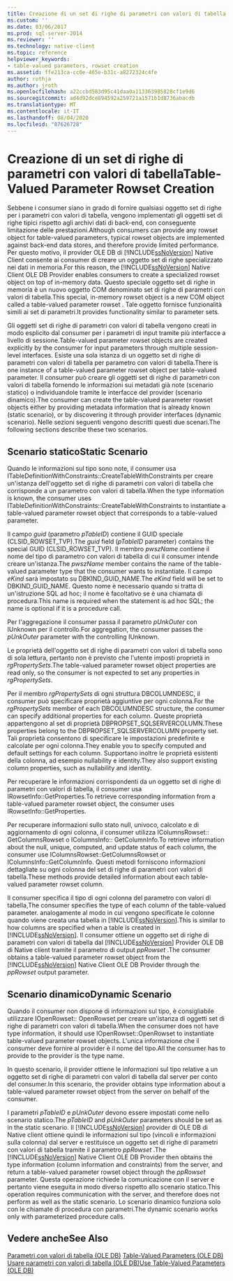 ```yaml
---
title: Creazione di un set di righe di parametri con valori di tabella | Microsoft Docs
ms.custom: ''
ms.date: 03/06/2017
ms.prod: sql-server-2014
ms.reviewer: ''
ms.technology: native-client
ms.topic: reference
helpviewer_keywords:
- table-valued parameters, rowset creation
ms.assetid: ffe213ca-cc0e-465e-b31c-a8272324c4fe
author: rothja
ms.author: jroth
ms.openlocfilehash: a22ccbd583d95c41daa0a113363985828cf1e9d6
ms.sourcegitcommit: ad4d92dce894592a259721a1571b1d8736abacdb
ms.translationtype: MT
ms.contentlocale: it-IT
ms.lasthandoff: 08/04/2020
ms.locfileid: "87626728"
---
```

# <a name="table-valued-parameter-rowset-creation"></a><span data-ttu-id="fb69c-102">Creazione di un set di righe di parametri con valori di tabella</span><span class="sxs-lookup"><span data-stu-id="fb69c-102">Table-Valued Parameter Rowset Creation</span></span>
  <span data-ttu-id="fb69c-103">Sebbene i consumer siano in grado di fornire qualsiasi oggetto set di righe per i parametri con valori di tabella, vengono implementati gli oggetti set di righe tipici rispetto agli archivi dati di back-end, con conseguente limitazione delle prestazioni.</span><span class="sxs-lookup"><span data-stu-id="fb69c-103">Although consumers can provide any rowset object for table-valued parameters, typical rowset objects are implemented against back-end data stores, and therefore provide limited performance.</span></span> <span data-ttu-id="fb69c-104">Per questo motivo, il provider OLE DB di [!INCLUDE[ssNoVersion](../../includes/ssnoversion-md.md)] Native Client consente ai consumer di creare un oggetto set di righe specializzato nei dati in memoria.</span><span class="sxs-lookup"><span data-stu-id="fb69c-104">For this reason, the [!INCLUDE[ssNoVersion](../../includes/ssnoversion-md.md)] Native Client OLE DB Provider enables consumers to create a specialized rowset object on top of in-memory data.</span></span> <span data-ttu-id="fb69c-105">Questo speciale oggetto set di righe in memoria è un nuovo oggetto COM denominato set di righe di parametri con valori di tabella.</span><span class="sxs-lookup"><span data-stu-id="fb69c-105">This special, in-memory rowset object is a new COM object called a table-valued parameter rowset .</span></span> <span data-ttu-id="fb69c-106">Tale oggetto fornisce funzionalità simili ai set di parametri.</span><span class="sxs-lookup"><span data-stu-id="fb69c-106">It provides functionality similar to parameter sets.</span></span>  
  
 <span data-ttu-id="fb69c-107">Gli oggetti set di righe di parametri con valori di tabella vengono creati in modo esplicito dal consumer per i parametri di input tramite più interfacce a livello di sessione.</span><span class="sxs-lookup"><span data-stu-id="fb69c-107">Table-valued parameter rowset objects are created explicitly by the consumer for input parameters through multiple session-level interfaces.</span></span> <span data-ttu-id="fb69c-108">Esiste una sola istanza di un oggetto set di righe di parametri con valori di tabella per parametro con valori di tabella.</span><span class="sxs-lookup"><span data-stu-id="fb69c-108">There is one instance of a table-valued parameter rowset object per table-valued parameter.</span></span> <span data-ttu-id="fb69c-109">Il consumer può creare gli oggetti set di righe di parametri con valori di tabella fornendo le informazioni sui metadati già note (scenario statico) o individuandole tramite le interfacce del provider (scenario dinamico).</span><span class="sxs-lookup"><span data-stu-id="fb69c-109">The consumer can create the table-valued parameter rowset objects either by providing metadata information that is already known (static scenario), or by discovering it through provider interfaces (dynamic scenario).</span></span> <span data-ttu-id="fb69c-110">Nelle sezioni seguenti vengono descritti questi due scenari.</span><span class="sxs-lookup"><span data-stu-id="fb69c-110">The following sections describe these two scenarios.</span></span>  
  
## <a name="static-scenario"></a><span data-ttu-id="fb69c-111">Scenario statico</span><span class="sxs-lookup"><span data-stu-id="fb69c-111">Static Scenario</span></span>  
 <span data-ttu-id="fb69c-112">Quando le informazioni sul tipo sono note, il consumer usa ITableDefinitionWithConstraints::CreateTableWithConstraints per creare un'istanza dell'oggetto set di righe di parametri con valori di tabella che corrisponde a un parametro con valori di tabella.</span><span class="sxs-lookup"><span data-stu-id="fb69c-112">When the type information is known, the consumer uses ITableDefinitionWithConstraints::CreateTableWithConstraints to instantiate a table-valued parameter rowset object that corresponds to a table-valued parameter.</span></span>  
  
 <span data-ttu-id="fb69c-113">Il campo *guid* (parametro *pTableID*) contiene il GUID speciale (CLSID_ROWSET_TVP).</span><span class="sxs-lookup"><span data-stu-id="fb69c-113">The *guid* field (*pTableID* parameter) contains the special GUID (CLSID_ROWSET_TVP).</span></span> <span data-ttu-id="fb69c-114">Il membro *pwszName* contiene il nome del tipo di parametro con valori di tabella di cui il consumer intende creare un'istanza.</span><span class="sxs-lookup"><span data-stu-id="fb69c-114">The *pwszName* member contains the name of the table-valued parameter type that the consumer wants to instantiate.</span></span> <span data-ttu-id="fb69c-115">Il campo *eKind* sarà impostato su DBKIND_GUID_NAME.</span><span class="sxs-lookup"><span data-stu-id="fb69c-115">The *eKind* field will be set to DBKIND_GUID_NAME.</span></span> <span data-ttu-id="fb69c-116">Questo nome è necessario quando si tratta di un'istruzione SQL ad hoc; il nome è facoltativo se è una chiamata di procedura.</span><span class="sxs-lookup"><span data-stu-id="fb69c-116">This name is required when the statement is ad hoc SQL; the name is optional if it is a procedure call.</span></span>  
  
 <span data-ttu-id="fb69c-117">Per l'aggregazione il consumer passa il parametro *pUnkOuter* con IUnknown per il controllo.</span><span class="sxs-lookup"><span data-stu-id="fb69c-117">For aggregation, the consumer passes the *pUnkOuter* parameter with the controlling IUnknown.</span></span>  
  
 <span data-ttu-id="fb69c-118">Le proprietà dell'oggetto set di righe di parametri con valori di tabella sono di sola lettura, pertanto non è previsto che l'utente imposti proprietà in *rgPropertySets*.</span><span class="sxs-lookup"><span data-stu-id="fb69c-118">The table-valued parameter rowset object properties are read only, so the consumer is not expected to set any properties in *rgPropertySets*.</span></span>  
  
 <span data-ttu-id="fb69c-119">Per il membro *rgPropertySets* di ogni struttura DBCOLUMNDESC, il consumer può specificare proprietà aggiuntive per ogni colonna.</span><span class="sxs-lookup"><span data-stu-id="fb69c-119">For the *rgPropertySets* member of each DBCOLUMNDESC structure, the consumer can specify additional properties for each column.</span></span> <span data-ttu-id="fb69c-120">Queste proprietà appartengono al set di proprietà DBPROPSET_SQLSERVERCOLUMN.</span><span class="sxs-lookup"><span data-stu-id="fb69c-120">These properties belong to the DBPROPSET_SQLSERVERCOLUMN property set.</span></span> <span data-ttu-id="fb69c-121">Tali proprietà consentono di specificare le impostazioni predefinite e calcolate per ogni colonna.</span><span class="sxs-lookup"><span data-stu-id="fb69c-121">They enable you to specify computed and default settings for each column.</span></span> <span data-ttu-id="fb69c-122">Supportano inoltre le proprietà esistenti della colonna, ad esempio nullability e identity.</span><span class="sxs-lookup"><span data-stu-id="fb69c-122">They also support existing column properties, such as nullability and identity.</span></span>  
  
 <span data-ttu-id="fb69c-123">Per recuperare le informazioni corrispondenti da un oggetto set di righe di parametri con valori di tabella, il consumer usa IRowsetInfo::GetProperties.</span><span class="sxs-lookup"><span data-stu-id="fb69c-123">To retrieve corresponding information from a table-valued parameter rowset object, the consumer uses IRowsetInfo::GetProperties.</span></span>  
  
 <span data-ttu-id="fb69c-124">Per recuperare informazioni sullo stato null, univoco, calcolato e di aggiornamento di ogni colonna, il consumer utilizza IColumnsRowset:: GetColumnsRowset o IColumnsInfo:: GetColumnInfo.</span><span class="sxs-lookup"><span data-stu-id="fb69c-124">To retrieve information about the null, unique, computed, and update status of each column, the consumer use IColumnsRowset::GetColumnsRowset or IColumnsInfo::GetColumnInfo.</span></span> <span data-ttu-id="fb69c-125">Questi metodi forniscono informazioni dettagliate su ogni colonna del set di righe di parametri con valori di tabella.</span><span class="sxs-lookup"><span data-stu-id="fb69c-125">These methods provide detailed information about each table-valued parameter rowset column.</span></span>  
  
 <span data-ttu-id="fb69c-126">Il consumer specifica il tipo di ogni colonna del parametro con valori di tabella,</span><span class="sxs-lookup"><span data-stu-id="fb69c-126">The consumer specifies the type of each column of the table-valued parameter.</span></span> <span data-ttu-id="fb69c-127">analogamente al modo in cui vengono specificate le colonne quando viene creata una tabella in [!INCLUDE[ssNoVersion](../../includes/ssnoversion-md.md)].</span><span class="sxs-lookup"><span data-stu-id="fb69c-127">This is similar to how columns are specified when a table is created in [!INCLUDE[ssNoVersion](../../includes/ssnoversion-md.md)].</span></span> <span data-ttu-id="fb69c-128">Il consumer ottiene un oggetto set di righe di parametri con valori di tabella dal [!INCLUDE[ssNoVersion](../../includes/ssnoversion-md.md)] Provider OLE DB di Native client tramite il parametro di output *ppRowset* .</span><span class="sxs-lookup"><span data-stu-id="fb69c-128">The consumer obtains a table-valued parameter rowset object from the [!INCLUDE[ssNoVersion](../../includes/ssnoversion-md.md)] Native Client OLE DB Provider through the *ppRowset* output parameter.</span></span>  
  
## <a name="dynamic-scenario"></a><span data-ttu-id="fb69c-129">Scenario dinamico</span><span class="sxs-lookup"><span data-stu-id="fb69c-129">Dynamic Scenario</span></span>  
 <span data-ttu-id="fb69c-130">Quando il consumer non dispone di informazioni sul tipo, è consigliabile utilizzare IOpenRowset:: OpenRowset per creare un'istanza di oggetti set di righe di parametri con valori di tabella.</span><span class="sxs-lookup"><span data-stu-id="fb69c-130">When the consumer does not have type information, it should use IOpenRowset::OpenRowset to instantiate table-valued parameter rowset objects.</span></span> <span data-ttu-id="fb69c-131">L'unica informazione che il consumer deve fornire al provider è il nome del tipo.</span><span class="sxs-lookup"><span data-stu-id="fb69c-131">All the consumer has to provide to the provider is the type name.</span></span>  
  
 <span data-ttu-id="fb69c-132">In questo scenario, il provider ottiene le informazioni sul tipo relative a un oggetto set di righe di parametri con valori di tabella dal server per conto del consumer.</span><span class="sxs-lookup"><span data-stu-id="fb69c-132">In this scenario, the provider obtains type information about a table-valued parameter rowset object from the server on behalf of the consumer.</span></span>  
  
 <span data-ttu-id="fb69c-133">I parametri *pTableID* e *pUnkOuter* devono essere impostati come nello scenario statico.</span><span class="sxs-lookup"><span data-stu-id="fb69c-133">The *pTableID* and *pUnkOuter* parameters should be set as in the static scenario.</span></span> <span data-ttu-id="fb69c-134">Il [!INCLUDE[ssNoVersion](../../includes/ssnoversion-md.md)] provider di OLE DB di Native client ottiene quindi le informazioni sul tipo (vincoli e informazioni sulla colonna) dal server e restituisce un oggetto set di righe di parametri con valori di tabella tramite il parametro *ppRowset* .</span><span class="sxs-lookup"><span data-stu-id="fb69c-134">The [!INCLUDE[ssNoVersion](../../includes/ssnoversion-md.md)] Native Client OLE DB Provider then obtains the type information (column information and constraints) from the server, and return a table-valued parameter rowset object through the *ppRowset* parameter.</span></span> <span data-ttu-id="fb69c-135">Questa operazione richiede la comunicazione con il server e pertanto viene eseguita in modo diverso rispetto allo scenario statico.</span><span class="sxs-lookup"><span data-stu-id="fb69c-135">This operation requires communication with the server, and therefore does not perform as well as the static scenario.</span></span> <span data-ttu-id="fb69c-136">Lo scenario dinamico funziona solo con le chiamate di procedura con parametri.</span><span class="sxs-lookup"><span data-stu-id="fb69c-136">The dynamic scenario works only with parameterized procedure calls.</span></span>  
  
## <a name="see-also"></a><span data-ttu-id="fb69c-137">Vedere anche</span><span class="sxs-lookup"><span data-stu-id="fb69c-137">See Also</span></span>  
 <span data-ttu-id="fb69c-138">[Parametri con valori di tabella &#40;OLE DB&#41;](table-valued-parameters-ole-db.md) </span><span class="sxs-lookup"><span data-stu-id="fb69c-138">[Table-Valued Parameters &#40;OLE DB&#41;](table-valued-parameters-ole-db.md) </span></span>  
 [<span data-ttu-id="fb69c-139">Usare parametri con valori di tabella &#40;OLE DB&#41;</span><span class="sxs-lookup"><span data-stu-id="fb69c-139">Use Table-Valued Parameters &#40;OLE DB&#41;</span></span>](../native-client-ole-db-how-to/use-table-valued-parameters-ole-db.md)  
  
  

